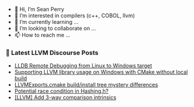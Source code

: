 - 👋 Hi, I’m Sean Perry
- 👀 I’m interested in compilers (c++, COBOL, llvm)
- 🌱 I’m currently learning ...
- 💞️ I’m looking to collaborate on ...
- 📫 How to reach me ...

<!---
s66perry/s66perry is a ✨ special ✨ repository because its `README.md` (this file) appears on your GitHub profile.
You can click the Preview link to take a look at your changes.
--->
### 📕 Latest LLVM Discourse Posts

<!-- DISCOURSE-LLVM:START -->
- [LLDB Remote Debugging from Linux to Windows target](https://discourse.llvm.org/t/lldb-remote-debugging-from-linux-to-windows-target/76932#post_1)
- [Supporting LLVM library usage on Windows with CMake without local build](https://discourse.llvm.org/t/supporting-llvm-library-usage-on-windows-with-cmake-without-local-build/76782#post_3)
- [LLVMExports.cmake build/install tree mystery differences](https://discourse.llvm.org/t/llvmexports-cmake-build-install-tree-mystery-differences/76928#post_1)
- [Potential race condition in Hashing.h?](https://discourse.llvm.org/t/potential-race-condition-in-hashing-h/75791#post_3)
- [[LLVM] Add 3-way comparison intrinsics](https://discourse.llvm.org/t/llvm-add-3-way-comparison-intrinsics/76807#post_5)
<!-- DISCOURSE-LLVM:END -->
